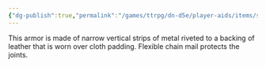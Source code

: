 ```yaml
---
{"dg-publish":true,"permalink":"/games/ttrpg/dn-d5e/player-aids/items/splint-armor/","tags":["ttrpg/dnd/5e","warding"],"noteIcon":""}
---
```



This armor is made of narrow vertical strips of metal riveted to a backing of leather that is worn over cloth padding. Flexible chain mail protects the joints.